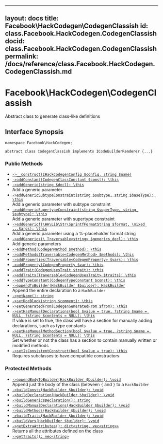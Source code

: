 
***

layout: docs
title: Facebook\\HackCodegen\\CodegenClassish
id: class.Facebook.HackCodegen.CodegenClassish
docid: class.Facebook.HackCodegen.CodegenClassish
permalink: /docs/reference/class.Facebook.HackCodegen.CodegenClassish.md
---







# Facebook\\HackCodegen\\CodegenClassish




Abstract class to generate class-like definitions




## Interface Synopsis




``` Hack
namespace Facebook\HackCodegen;

abstract class CodegenClassish implements ICodeBuilderRenderer {...}
```




### Public Methods




- [` ->__construct(IHackCodegenConfig $config, string $name) `](<class.Facebook.HackCodegen.CodegenClassish.__construct.md>)
- [` ->addConstant(CodegenClassConstant $const): \this `](<class.Facebook.HackCodegen.CodegenClassish.addConstant.md>)
- [` ->addGeneric(string $decl): \this `](<class.Facebook.HackCodegen.CodegenClassish.addGeneric.md>)\
  Add a generic parameter
- [` ->addGenericSubtypeConstraint(string $subtype, string $baseType): \this `](<class.Facebook.HackCodegen.CodegenClassish.addGenericSubtypeConstraint.md>)\
  Add a generic parameter with subtype constraint
- [` ->addGenericSupertypeConstraint(string $superType, string $subtype): \this `](<class.Facebook.HackCodegen.CodegenClassish.addGenericSupertypeConstraint.md>)\
  Add a generic parameter with supertype constraint
- [` ->addGenericf(\HH\Lib\Str\SprintfFormatString $format, \mixed ...$args): \this `](<class.Facebook.HackCodegen.CodegenClassish.addGenericf.md>)\
  Add a generic parameter using a %-placeholder format string
- [` ->addGenerics(\ Traversable<string> $generics_decl): \this `](<class.Facebook.HackCodegen.CodegenClassish.addGenerics.md>)\
  Add generic parameters
- [` ->addMethod(CodegenMethod $method): \this `](<class.Facebook.HackCodegen.CodegenClassish.addMethod.md>)
- [` ->addMethods(Traversable<CodegenMethod> $methods): \this `](<class.Facebook.HackCodegen.CodegenClassish.addMethods.md>)
- [` ->addProperties(Traversable<CodegenProperty> $vars): \this `](<class.Facebook.HackCodegen.CodegenClassish.addProperties.md>)
- [` ->addProperty(CodegenProperty $var): \this `](<class.Facebook.HackCodegen.CodegenClassish.addProperty.md>)
- [` ->addTrait(CodegenUsesTrait $trait): \this `](<class.Facebook.HackCodegen.CodegenClassish.addTrait.md>)
- [` ->addTraits(Traversable<CodegenUsesTrait> $traits): \this `](<class.Facebook.HackCodegen.CodegenClassish.addTraits.md>)
- [` ->addTypeConstant(CodegenTypeConstant $const): \this `](<class.Facebook.HackCodegen.CodegenClassish.addTypeConstant.md>)
- [` ->appendToBuilder(HackBuilder $builder): HackBuilder `](<class.Facebook.HackCodegen.CodegenClassish.appendToBuilder.md>)\
  Append the entire declaration to a `` HackBuilder ``
- [` ->getName(): string `](<class.Facebook.HackCodegen.CodegenClassish.getName.md>)
- [` ->setDocBlock(string $comment): \this `](<class.Facebook.HackCodegen.CodegenClassish.setDocBlock.md>)
- [` ->setGeneratedFrom(CodegenGeneratedFrom $from): \this `](<class.Facebook.HackCodegen.CodegenClassish.setGeneratedFrom.md>)
- [` ->setHasManualDeclarations(bool $value = true, ?string $name = NULL, ?string $contents = NULL): \this `](<class.Facebook.HackCodegen.CodegenClassish.setHasManualDeclarations.md>)\
  If value is set to true, the class will have a section for manually adding
  declarations, such as type constants
- [` ->setHasManualMethodSection(bool $value = true, ?string $name = NULL, ?string $contents = NULL): \this `](<class.Facebook.HackCodegen.CodegenClassish.setHasManualMethodSection.md>)\
  Set whether or not the class has a section to contain manually written
  or modified methods
- [` ->setIsConsistentConstruct(bool $value = true): \this `](<class.Facebook.HackCodegen.CodegenClassish.setIsConsistentConstruct.md>)\
  Requires subclasses to have compatible constructors







### Protected Methods




+ [` ->appendBodyToBuilder(HackBuilder $builder): \void `](<class.Facebook.HackCodegen.CodegenClassish.appendBodyToBuilder.md>)\
  Append just the body of the class (between `` { `` and ``` } ``` to a
  ```` HackBuilder ````
+ [` ->buildConsts(HackBuilder $builder): \void `](<class.Facebook.HackCodegen.CodegenClassish.buildConsts.md>)
+ [` ->buildDeclaration(HackBuilder $builder): \void `](<class.Facebook.HackCodegen.CodegenClassish.buildDeclaration.md>)
+ [` ->buildGenericsDeclaration(): string `](<class.Facebook.HackCodegen.CodegenClassish.buildGenericsDeclaration.md>)
+ [` ->buildManualDeclarations(HackBuilder $builder): \void `](<class.Facebook.HackCodegen.CodegenClassish.buildManualDeclarations.md>)
+ [` ->buildMethods(HackBuilder $builder): \void `](<class.Facebook.HackCodegen.CodegenClassish.buildMethods.md>)
+ [` ->buildTraits(HackBuilder $builder): \void `](<class.Facebook.HackCodegen.CodegenClassish.buildTraits.md>)
+ [` ->buildVars(HackBuilder $builder): \void `](<class.Facebook.HackCodegen.CodegenClassish.buildVars.md>)
+ [` ->getExtraAttributes(): dict<string, vec<string>> `](<class.Facebook.HackCodegen.CodegenClassish.getExtraAttributes.md>)\
  Returns all the attributes defined on the class
+ [` ->getTraits(): vec<string> `](<class.Facebook.HackCodegen.CodegenClassish.getTraits.md>)